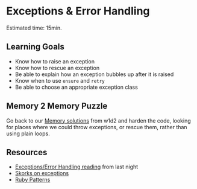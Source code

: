 # Exceptions & Error Handling  

Estimated time: 15min.

## Learning Goals

* Know how to raise an exception
* Know how to rescue an exception
* Be able to explain how an exception bubbles up after it is raised
* Know when to use `ensure` and `retry`
* Be able to choose an appropriate exception class

## Memory 2 Memory Puzzle

Go back to our [Memory solutions][memory-solutions] from w1d2 and harden the code, looking for places where we could throw exceptions, or rescue them, rather than using plain loops.

## Resources

* [Exceptions/Error Handling reading][error-reading] from last night
* [Skorks on exceptions][skorks-exceptions]
* [Ruby Patterns][Ruby-Patterns]

[error-reading]: ../../readings/errors.md
[skorks-exceptions]: http://www.skorks.com/2009/09/ruby-exceptions-and-exception-handling/
[Ruby-Patterns]: https://github.com/adomokos/DesignPatterns-Ruby/
[memory-solutions]: ../memory/solution/
